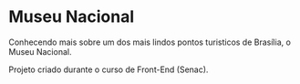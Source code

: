 # Museu Nacional
 Conhecendo mais sobre um dos mais lindos pontos turisticos de Brasília, o Museu Nacional.

 Projeto criado durante o curso de Front-End (Senac).
